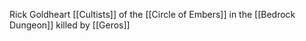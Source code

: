 Rick Goldheart
[[Cultists]] of the [[Circle of Embers]] in the [[Bedrock Dungeon]] killed by [[Geros]]